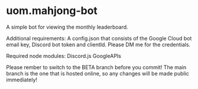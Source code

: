 # uom.mahjong-bot
A simple bot for viewing the monthly leaderboard.

Additional requirements:
A config.json that consists of the Google Cloud bot email key, Discord bot token and clientId.
Please DM me for the credentials.

Required node modules:
Discord.js
GoogleAPIs

Please rember to switch to the BETA branch before you commit! The main branch is the one that is hosted online, so any changes will be made public immediately!
